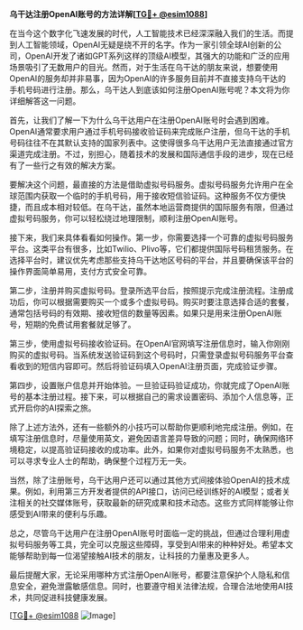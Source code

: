 **乌干达注册OpenAI账号的方法详解[[TG💪+ @esim1088](https://t.me/s/esim1088)]**

在当今这个数字化飞速发展的时代，人工智能技术已经深深融入我们的生活。而提到人工智能领域，OpenAI无疑是绕不开的名字。作为一家引领全球AI创新的公司，OpenAI开发了诸如GPT系列这样的顶级AI模型，其强大的功能和广泛的应用场景吸引了无数用户的目光。然而，对于生活在乌干达的朋友来说，想要使用OpenAI的服务却并非易事，因为OpenAI的许多服务目前并不直接支持乌干达的手机号码进行注册。那么，乌干达人到底该如何注册OpenAI账号呢？本文将为你详细解答这一问题。

首先，让我们了解一下为什么乌干达用户在注册OpenAI账号时会遇到困难。OpenAI通常要求用户通过手机号码接收验证码来完成账户注册，但乌干达的手机号码往往不在其默认支持的国家列表中。这使得很多乌干达用户无法直接通过官方渠道完成注册。不过，别担心，随着技术的发展和国际通信手段的进步，现在已经有了一些行之有效的解决方案。

要解决这个问题，最直接的方法是借助虚拟号码服务。虚拟号码服务允许用户在全球范围内获取一个临时的手机号码，用于接收短信验证码。这种服务不仅方便快捷，而且成本相对较低。在乌干达，虽然本地运营商提供的国际服务有限，但通过虚拟号码服务，你可以轻松绕过地理限制，顺利注册OpenAI账号。

接下来，我们来具体看看如何操作。第一步，你需要选择一个可靠的虚拟号码服务平台。这类平台有很多，比如Twilio、Plivo等，它们都提供国际号码租赁服务。在选择平台时，建议优先考虑那些支持乌干达地区号码的平台，并且要确保该平台的操作界面简单易用，支付方式安全可靠。

第二步，注册并购买虚拟号码。登录所选平台后，按照提示完成注册流程。注册成功后，你可以根据需要购买一个或多个虚拟号码。购买时要注意选择合适的套餐，通常包括号码的有效期、接收短信的数量等因素。如果只是用来注册OpenAI账号，短期的免费试用套餐就足够了。

第三步，使用虚拟号码接收验证码。在OpenAI官网填写注册信息时，输入你刚刚购买的虚拟号码。当系统发送验证码到这个号码时，只需登录虚拟号码服务平台查看收到的短信内容即可。然后将验证码填入OpenAI注册页面，完成验证步骤。

第四步，设置账户信息并开始体验。一旦验证码验证成功，你就完成了OpenAI账号的基本注册过程。接下来，可以根据自己的需求设置密码、添加个人信息等，正式开启你的AI探索之旅。

除了上述方法外，还有一些额外的小技巧可以帮助你更顺利地完成注册。例如，在填写注册信息时，尽量使用英文，避免因语言差异导致的问题；同时，确保网络环境稳定，以提高验证码接收的成功率。此外，如果你对虚拟号码服务不太熟悉，也可以寻求专业人士的帮助，确保整个过程万无一失。

当然，除了注册账号，乌干达用户还可以通过其他方式间接体验OpenAI的技术成果。例如，利用第三方开发者提供的API接口，访问已经训练好的AI模型；或者关注相关的社交媒体账号，获取最新的研究成果和技术动态。这些方式同样能够让你感受到AI带来的便利与乐趣。

总之，尽管乌干达用户在注册OpenAI账号时面临一定的挑战，但通过合理利用虚拟号码服务等工具，完全可以克服这些障碍，享受到AI带来的种种好处。希望本文能够帮助到每一位渴望接触AI技术的朋友，让科技的力量惠及更多人。

最后提醒大家，无论采用哪种方式注册OpenAI账号，都要注意保护个人隐私和信息安全，避免泄露敏感信息。同时，也要遵守相关法律法规，合理合法地使用AI技术，共同促进科技健康发展。

[[TG💪+ @esim1088](https://t.me/s/esim1088) ![Image](https://i.postimg.cc/4NQfJmqS/Snipaste-2025-05-13-00-14-12.png)]